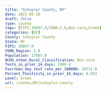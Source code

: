```yaml
---
title: "Schuyler County, NY"
date: 2021-05-10
draft: false
type: county
tags: [FIPS:36097.0,FEMA:2.0,Non-core,Green]
categories: [NY]
County: Schuyler County
State: NY
FIPS: 36097.0
FEMA_Region: 2.0
Population: 17807.0
NCHS_Urban_Rural_Classification: Non-core
Tests_in_prior_14_days: 1909.0
Fourteen_day_test_rate_per_100000: 10721.0
Percent_Positivity_in_prior_14_days: 0.013
Level: Green
url: /states/NY/schuyler-county
---
```



